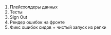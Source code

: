 1. Плейсхолдеры данных
2. Тесты
3. Sign Out
4. Рендер ошибок на фронте
5. Фикс ошибок сидов + чистый запуск из репки
